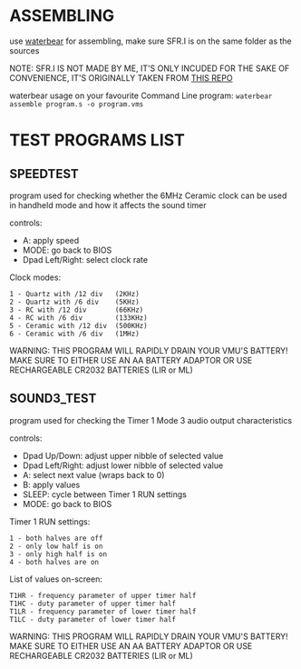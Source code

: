 # ASSEMBLING
use [waterbear](https://github.com/wtetzner/waterbear) for assembling, make sure SFR.I is on the same folder as the sources

NOTE: SFR.I IS NOT MADE BY ME, IT'S ONLY INCUDED FOR THE SAKE OF CONVENIENCE, IT'S ORIGINALLY TAKEN FROM [THIS REPO](https://github.com/jahan-addison/snake)

waterbear usage on your favourite Command Line program:
`waterbear assemble program.s -o program.vms`

# TEST PROGRAMS LIST

## SPEEDTEST
program used for checking whether the 6MHz Ceramic clock can be used in handheld mode and how it affects the sound timer

controls:
- A: apply speed
- MODE: go back to BIOS
- Dpad Left/Right: select clock rate

Clock modes:
```text
1 - Quartz with /12 div   (2KHz)
2 - Quartz with /6 div    (5KHz)
3 - RC with /12 div       (66KHz)
4 - RC with /6 div        (133KHz)
5 - Ceramic with /12 div  (500KHz)
6 - Ceramic with /6 div   (1MHz)
```

WARNING: THIS PROGRAM WILL RAPIDLY DRAIN YOUR VMU'S BATTERY!
MAKE SURE TO EITHER USE AN AA BATTERY ADAPTOR OR USE RECHARGEABLE CR2032 BATTERIES (LIR or ML)

## SOUND3_TEST
program used for checking the Timer 1 Mode 3 audio output characteristics

controls:
- Dpad Up/Down: adjust upper nibble of selected value
- Dpad Left/Right: adjust lower nibble of selected value
- A: select next value (wraps back to 0)
- B: apply values
- SLEEP: cycle between Timer 1 RUN settings
- MODE: go back to BIOS

Timer 1 RUN settings:
```
1 - both halves are off
2 - only low half is on
3 - only high half is on
4 - both halves are on
```

List of values on-screen:
```
T1HR - frequency parameter of upper timer half
T1HC - duty parameter of upper timer half
T1LR - frequency parameter of lower timer half
T1LC - duty parameter of lower timer half
```

WARNING: THIS PROGRAM WILL RAPIDLY DRAIN YOUR VMU'S BATTERY!
MAKE SURE TO EITHER USE AN AA BATTERY ADAPTOR OR USE RECHARGEABLE CR2032 BATTERIES (LIR or ML)

